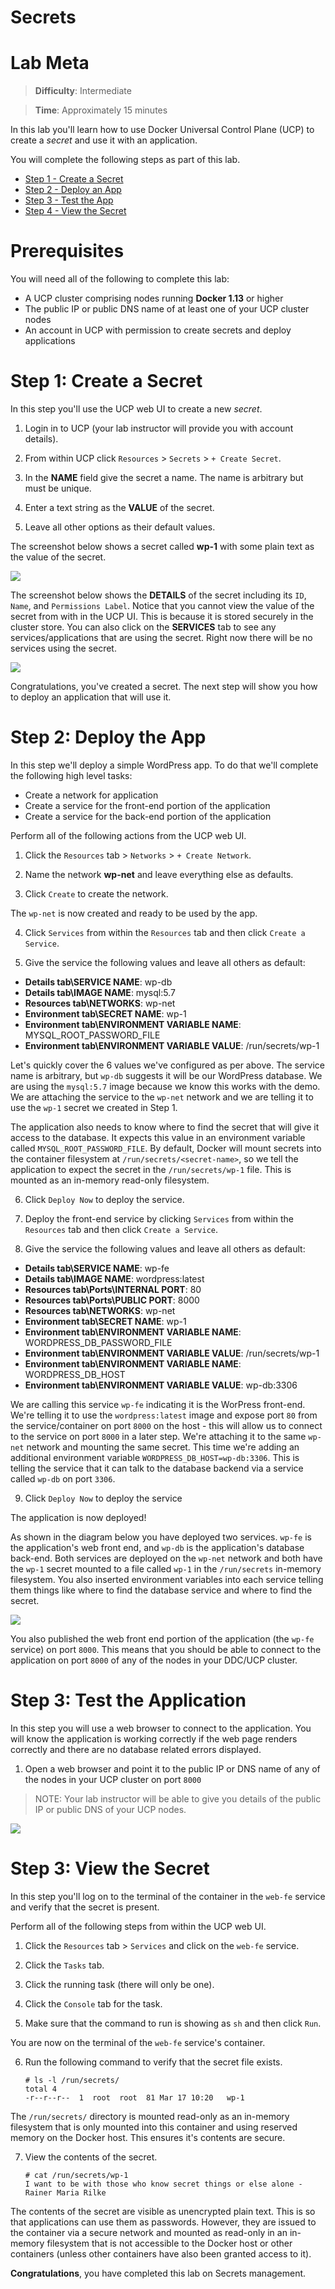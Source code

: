 # Secrets

# Lab Meta

> **Difficulty**: Intermediate

> **Time**: Approximately 15 minutes

In this lab you'll learn how to use Docker Universal Control Plane (UCP) to
create a _secret_ and use it with an application.

You will complete the following steps as part of this lab.

- [Step 1 - Create a Secret](#secret)
- [Step 2 - Deploy an App](#deploy)
- [Step 3 - Test the App](#test)
- [Step 4 - View the Secret](#view)

# Prerequisites

You will need all of the following to complete this lab:

- A UCP cluster comprising nodes running **Docker 1.13** or higher
- The public IP or public DNS name of at least one of your UCP cluster nodes
- An account in UCP with permission to create secrets and deploy applications

# <a name="secret"></a>Step 1: Create a Secret

In this step you'll use the UCP web UI to create a new _secret_.

1. Login in to UCP (your lab instructor will provide you with account details).

2. From within UCP click `Resources` > `Secrets` > `+ Create Secret`.

3. In the **NAME** field give the secret a name. The name is arbitrary but must
   be unique.

4. Enter a text string as the **VALUE** of the secret.

5. Leave all other options as their default values.

The screenshot below shows a secret called **wp-1** with some plain text as
the value of the secret.

![](images/secret1.png)

The screenshot below shows the **DETAILS** of the secret including its `ID`,
`Name`, and `Permissions Label`. Notice that you cannot view the value of the
secret from with in the UCP UI. This is because it is stored securely in the
cluster store. You can also click on the **SERVICES** tab to see any
services/applications that are using the secret. Right now there will be no
services using the secret.

![](images/secret2.png)

Congratulations, you've created a secret. The next step will show you how to
deploy an application that will use it.

# <a name="deploy"></a>Step 2: Deploy the App

In this step we'll deploy a simple WordPress app. To do that we'll complete the
following high level tasks:

- Create a network for application
- Create a service for the front-end portion of the application
- Create a service for the back-end portion of the application

Perform all of the following actions from the UCP web UI.

1. Click the `Resources` tab > `Networks` > `+ Create Network`.

2. Name the network **wp-net** and leave everything else as defaults.

3. Click `Create` to create the network.

The `wp-net` is now created and ready to be used by the app.

4. Click `Services` from within the `Resources` tab and then click `Create a Service`.

5. Give the service the following values and leave all others as default:

- **Details tab\SERVICE NAME**: wp-db
- **Details tab\IMAGE NAME**: mysql:5.7
- **Resources tab\NETWORKS**: wp-net
- **Environment tab\SECRET NAME**: wp-1
- **Environment tab\ENVIRONMENT VARIABLE NAME**: MYSQL_ROOT_PASSWORD_FILE
- **Environment tab\ENVIRONMENT VARIABLE VALUE**: /run/secrets/wp-1

Let's quickly cover the 6 values we've configured as per above. The service
name is arbitrary, but `wp-db` suggests it will be our WordPress database. We
are using the `mysql:5.7` image because we know this works with the demo. We
are attaching the service to the `wp-net` network and we are telling it to use
the `wp-1` secret we created in Step 1.

The application also needs to know where to find the secret that will give it
access to the database. It expects this value in an environment variable
called `MYSQL_ROOT_PASSWORD_FILE`. By default, Docker will mount secrets into
the container filesystem at `/run/secrets/<secret-name>`, so we tell the
application to expect the secret in the `/run/secrets/wp-1` file. This is
mounted as an in-memory read-only filesystem.

6. Click `Deploy Now` to deploy the service.

7. Deploy the front-end service by clicking `Services` from within the
   `Resources` tab and then click `Create a Service`.

8. Give the service the following values and leave all others as default:

- **Details tab\SERVICE NAME**: wp-fe
- **Details tab\IMAGE NAME**: wordpress:latest
- **Resources tab\Ports\INTERNAL PORT**: 80
- **Resources tab\Ports\PUBLIC PORT**: 8000
- **Resources tab\NETWORKS**: wp-net
- **Environment tab\SECRET NAME**: wp-1
- **Environment tab\ENVIRONMENT VARIABLE NAME**: WORDPRESS_DB_PASSWORD_FILE
- **Environment tab\ENVIRONMENT VARIABLE VALUE**: /run/secrets/wp-1
- **Environment tab\ENVIRONMENT VARIABLE NAME**: WORDPRESS_DB_HOST
- **Environment tab\ENVIRONMENT VARIABLE VALUE**: wp-db:3306

We are calling this service `wp-fe` indicating it is the WorPress front-end.
We're telling it to use the `wordpress:latest` image and expose port `80` from
the service/container on port `8000` on the host - this will allow us to
connect to the service on port `8000` in a later step. We're attaching it to
the same `wp-net` network and mounting the same secret. This time we're
adding an additional environment variable `WORDPRESS_DB_HOST=wp-db:3306`.
This is telling the service that it can talk to the database backend via a
service called `wp-db` on port `3306`.

9. Click `Deploy Now` to deploy the service

The application is now deployed!

As shown in the diagram below you have deployed two services. `wp-fe` is the
application's web front end, and `wp-db` is the application's database back-end.
Both services are deployed on the `wp-net` network and both have the `wp-1`
secret mounted to a file called `wp-1` in the `/run/secrets` in-memory
filesystem. You also inserted environment variables into each service telling
them things like where to find the database service and where to find the
secret.

![](images/secret3.png)

You also published the web front end portion of the application (the `wp-fe`
service) on port `8000`. This means that you should be able to connect to the
application on port `8000` of any of the nodes in your DDC/UCP cluster.

# <a name="test"></a>Step 3: Test the Application

In this step you will use a web browser to connect to the application. You will
know the application is working correctly if the web page renders correctly and
there are no database related errors displayed.

1. Open a web browser and point it to the public IP or DNS name of any of the
   nodes in your UCP cluster on port `8000`

> NOTE: Your lab instructor will be able to give you details of the public IP
> or public DNS of your UCP nodes.

![](images/secret4.png)

# <a name="view"></a>Step 3: View the Secret

In this step you'll log on to the terminal of the container in the `web-fe`
service and verify that the secret is present.

Perform all of the following steps from within the UCP web UI.

1. Click the `Resources` tab > `Services` and click on the `web-fe` service.

2. Click the `Tasks` tab.

3. Click the running task (there will only be one).

4. Click the `Console` tab for the task.

5. Make sure that the command to run is showing as `sh` and then click `Run`.

You are now on the terminal of the `web-fe` service's container.

6. Run the following command to verify that the secret file exists.

   ```
   # ls -l /run/secrets/
   total 4
   -r--r--r--  1  root  root  81 Mar 17 10:20   wp-1
   ```

The `/run/secrets/` directory is mounted read-only as an in-memory
filesystem that is only mounted into this container and using reserved
memory on the Docker host. This ensures it's contents are secure.

7. View the contents of the secret.

   ```
   # cat /run/secrets/wp-1
   I want to be with those who know secret things or else alone - Rainer Maria Rilke
   ```

The contents of the secret are visible as unencrypted plain text. This is so
that applications can use them as passwords. However, they are issued to the
container via a secure network and mounted as read-only in an in-memory
filesystem that is not accessible to the Docker host or other containers
(unless other containers have also been granted access to it).

**Congratulations**, you have completed this lab on Secrets management.
